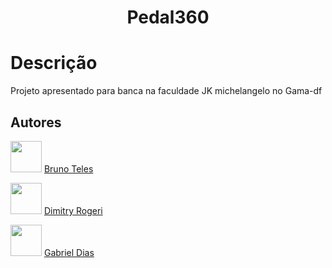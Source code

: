 <h1 align="center"> Pedal360 </h1>

# Descrição
Projeto apresentado para banca na faculdade JK michelangelo no Gama-df

## Autores

<img src="https://user-images.githubusercontent.com/71657248/159640582-2180750c-abe7-4fb1-bb28-2d7366fb1cf9.jpeg" style="width:50px;heigh:50px;">  [Bruno Teles](https://github.com/cibersky-code)

<img src="https://user-images.githubusercontent.com/71657248/159640502-d0800ddd-b67a-444c-aa5d-34f57fdd5c19.jpg" style="width:50px;heigh:50px;">  [Dimitry Rogeri](https://github.com/Dimitry-Rogeri) 

<img src="https://user-images.githubusercontent.com/71657248/159640373-1df960a4-eb72-461a-8d0c-24196c6737fb.jpg" style="width:50px;heigh:50px;">  [Gabriel Dias](https://github.com/GabrielOrg)
